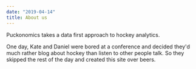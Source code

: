 ```yaml
---
date: "2019-04-14"
title: About us
---
```


Puckonomics takes a data first approach to hockey analytics.

One day, Kate and Daniel were bored at a conference and decided they'd much rather blog about hockey than listen to other people talk. So they skipped the rest of the day and created this site over beers. 